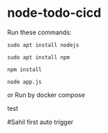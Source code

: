 # node-todo-cicd

Run these commands:


`sudo apt install nodejs`


`sudo apt install npm`


`npm install`

`node app.js`

or Run by docker compose

test

#Sahil first auto trigger 

